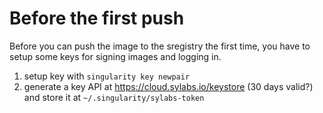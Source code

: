 # Before the first push

Before you can push the image to the sregistry the first time, you have to setup some keys for signing images and logging in.

1. setup key with `singularity key newpair`
2. generate a key API at https://cloud.sylabs.io/keystore (30 days valid?) and store it at `~/.singularity/sylabs-token`
